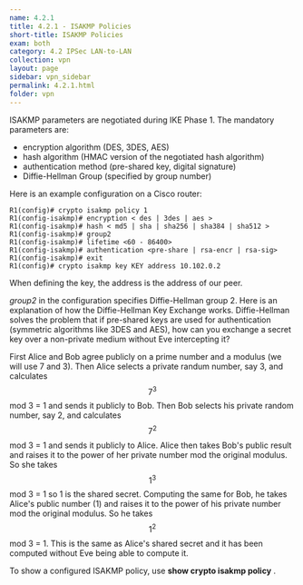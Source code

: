 ```yaml
---
name: 4.2.1
title: 4.2.1 - ISAKMP Policies
short-title: ISAKMP Policies
exam: both
category: 4.2 IPSec LAN-to-LAN
collection: vpn
layout: page
sidebar: vpn_sidebar
permalink: 4.2.1.html
folder: vpn
---
```

ISAKMP parameters are negotiated during IKE Phase 1. The mandatory parameters are:
- encryption algorithm (DES, 3DES, AES)
- hash algorithm (HMAC version of the negotiated hash algorithm)
- authentication method (pre-shared key, digital signature)
- Diffie-Hellman Group (specified by group number)

Here is an example configuration on a Cisco router:
```
R1(config)# crypto isakmp policy 1
R1(config-isakmp)# encryption < des | 3des | aes >
R1(config-isakmp)# hash < md5 | sha | sha256 | sha384 | sha512 >
R1(config-isakmp)# group2
R1(config-isakmp)# lifetime <60 - 86400>
R1(config-isakmp)# authentication <pre-share | rsa-encr | rsa-sig>
R1(config-isakmp)# exit
R1(config)# crypto isakmp key KEY address 10.102.0.2
```
When defining the key, the address is the address of our peer.


*group2* in the configuration specifies Diffie-Hellman group 2. Here is an explanation of how the Diffie-Hellman Key Exchange works. Diffie-Hellman solves the problem that if pre-shared keys are used for authentication (symmetric algorithms like 3DES and AES), how can you exchange a secret key over a non-private medium without Eve intercepting it?

First Alice and Bob agree publicly on a prime number and a modulus (we will use 7 and 3). Then Alice selects a private randum number, say 3, and calculates $$7^3$$ mod 3 = 1 and sends it publicly to Bob. Then Bob selects his private random number, say 2, and calculates $$7^2$$ mod 3 = 1 and sends it publicly to Alice. Alice then takes Bob's public result and raises it to the power of her private number mod the original modulus. So she takes $$1^3$$ mod 3 = 1 so 1 is the shared secret. Computing the same for Bob, he takes Alice's public number (1) and raises it to the power of his private number mod the original modulus. So he takes $$1^2$$ mod 3 = 1. This is the same as Alice's shared secret and it has been computed without Eve being able to compute it.

To show a configured ISAKMP policy, use **show crypto isakmp policy** .